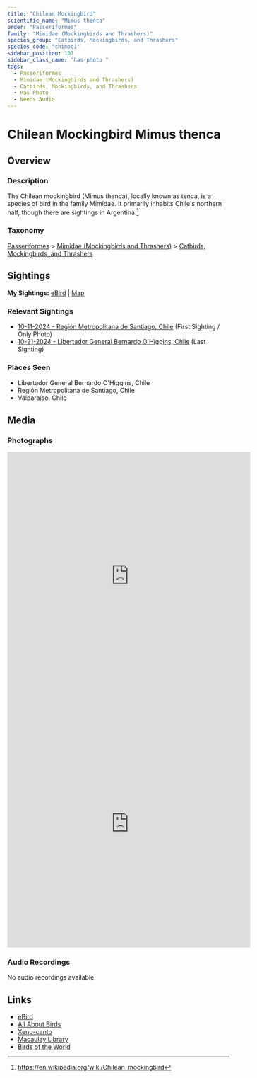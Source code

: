 ```yaml
---
title: "Chilean Mockingbird"
scientific_name: "Mimus thenca"
order: "Passeriformes"
family: "Mimidae (Mockingbirds and Thrashers)"
species_group: "Catbirds, Mockingbirds, and Thrashers"
species_code: "chimoc1"
sidebar_position: 107
sidebar_class_name: "has-photo "
tags: 
  - Passeriformes
  - Mimidae (Mockingbirds and Thrashers)
  - Catbirds, Mockingbirds, and Thrashers
  - Has Photo
  - Needs Audio
---
```


# Chilean Mockingbird <span className='sci_name'>Mimus thenca</span>

## Overview

### Description
The Chilean mockingbird (Mimus thenca), locally known as tenca, is a species of bird in the family Mimidae. It primarily inhabits Chile's northern half, though there are sightings in Argentina.[^1]

[^1]: https://en.wikipedia.org/wiki/Chilean_mockingbird

### Taxonomy
[Passeriformes](/tags/passeriformes) > [Mimidae (Mockingbirds and Thrashers)](/tags/mimidae-mockingbirds-and-thrashers) > [Catbirds, Mockingbirds, and Thrashers](/tags/catbirds-mockingbirds-and-thrashers)


## Sightings

**My Sightings:** [eBird](https://ebird.org/lifelist?r=world&time=life&spp=chimoc1) | [Map](/map?species_code=chimoc1)

### Relevant Sightings

* [10-11-2024 - Región Metropolitana de Santiago, Chile](https://ebird.org/checklist/S198398422) (First Sighting / Only Photo)
* [10-21-2024 - Libertador General Bernardo O'Higgins, Chile](https://ebird.org/checklist/S199827532) (Last Sighting)

### Places Seen

* Libertador General Bernardo O'Higgins, Chile
* Región Metropolitana de Santiago, Chile
* Valparaíso, Chile



## Media
### Photographs
<iframe src="https://macaulaylibrary.org/asset/625246481/embed" width="550" height="560" frameborder="0" allowfullscreen></iframe>
<iframe src="https://macaulaylibrary.org/asset/625246482/embed" width="550" height="560" frameborder="0" allowfullscreen></iframe>

### Audio Recordings
No audio recordings available.

## Links
* [eBird](https://ebird.org/species/chimoc1) 
* [All About Birds](https://www.allaboutbirds.org/guide/chimoc1) 
* [Xeno-canto](https://www.xeno-canto.org/species/mimus-thenca) 
* [Macaulay Library](https://search.macaulaylibrary.org/catalog?taxonCode=chimoc1&sort=rating_rank_desc)
* [Birds of the World](https://birdsoftheworld.org/bow/species/chimoc1)
